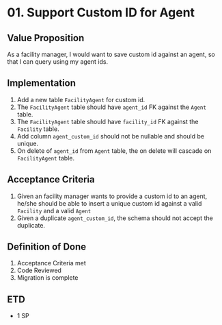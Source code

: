 # 01. Support Custom ID for Agent

## Value Proposition

As a facility manager, I would want to save custom id against an agent, so that I can query using my agent ids.

## Implementation

1. Add a new table `FacilityAgent` for custom id.
2. The `FacilityAgent` table should have `agent_id` FK against the `Agent` table.
3. The `FacilityAgent` table should have `facility_id` FK against the `Facility` table.
4. Add column `agent_custom_id` should not be nullable and should be unique.
5. On delete of `agent_id` from `Agent` table, the on delete will cascade on `FacilityAgent` table.

## Acceptance Criteria

1. Given an facility manager wants to provide a custom id to an agent, he/she should be able to insert a unique custom id against a valid `Facility` and a valid `Agent`
2. Given a duplicate `agent_custom_id`, the schema should not accept the duplicate. 

## Definition of Done

1. Acceptance Criteria met
2. Code Reviewed
3. Migration is complete

## ETD

- 1 SP
